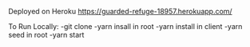 Deployed on Heroku https://guarded-refuge-18957.herokuapp.com/

To Run Locally:
-git clone
-yarn insall in root
-yarn install in client
-yarn seed in root
-yarn start
